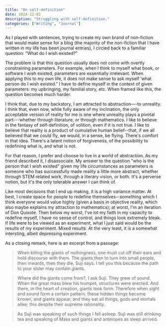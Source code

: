 ```yaml
---
title: "On self-definition"
date: 2024-12-02
description: "Struggling with self-definition."
categories: ["Writing", "Journal"]
---
```


As I played with sentences, trying to create my own brand of non-fiction that would make sense for a blog (the majority of the non-fiction that I have written in my life has been journal entries), I circled back to a familiar question: “What do I wish existed?”

The problem is that this question usually does not come with overtly constraining parameters. For example, when I think to myself what book, or software I wish existed, parameters are essentially irrelevant. When applying this to my own life, it does not make sense to ask myself ‘what person do I wish existed.” I have to define myself in the context of given parameters: my upbringing, my familial story, etc. When framed like this, the question becomes much harder.

I think that, due to my backstory, I am attracted to abstraction—-to unreality. I think that, even now, while fully aware of my inclination, the only acceptable version of reality for me is one where unreality plays a pivotal part---whether through literature, or through mathematics. I like to believe in the fantasy of self-definition, of volition, even if it is not true. I like to believe that reality is a product of cumulative human belief--that, if we all believed that we could fly, we would, in a sense, be flying. There's comfort in that idea. There's a latent notion of forgiveness, of the possibility to redefining what is, and what is not. 

For that reason, I prefer and choose to live in a world of abstraction. As my friend described it, I disassociate. My answer to the question "who is the person that I wish existed" given my life circumstances as parameters is someone who has successfully made reality a little more abstract, whether through STEM related work, through a literary vision, or both. It's a perverse notion, but it's the only tolerable answer I can think of. 

Like most decisions that I end up making, it is a high variance matter. At best, I create space for people to redefine themselves--something which I think everyone would value highly (given a basis in objective reality, which also maybe explains my attraction to mathematics); at worst, I'm an iteration of Don Quixote. Then below my worst, I've lot my faith in my capacity to redefine myself, I have no sense of control, and things look extremely bleak. If life were to be viewed as an experiment, what I just said would be the results of my experiment. Mixed results. At the very least, it is a somewhat intersting, albeit depressing experiment. 

As a closing remark, here is an excerpt from a passage:

>When killing the giants of nothingness, one must cut off their ears and hold discourse with them. The giants then to turn into small people, then inwards, then they die, Suji says. I tell you this because the path to your sister may contain giants. 

>Where did the giants come from?, I ask Suji. They grew of sound. When the great mass blew his trumpet, structures were erected. And there, in the heart of creation, giants took form. Therefore when sight and sound form a certain pattern, these hidden things become known, and giants appear, and they eat all things, gods and mortals alike; this despite their supreme rationality. 

>As Suji was speaking of such things I fell asleep. Suji was still drinking tea and speaking of Mass and giants and antelopes as sleep arrived.
